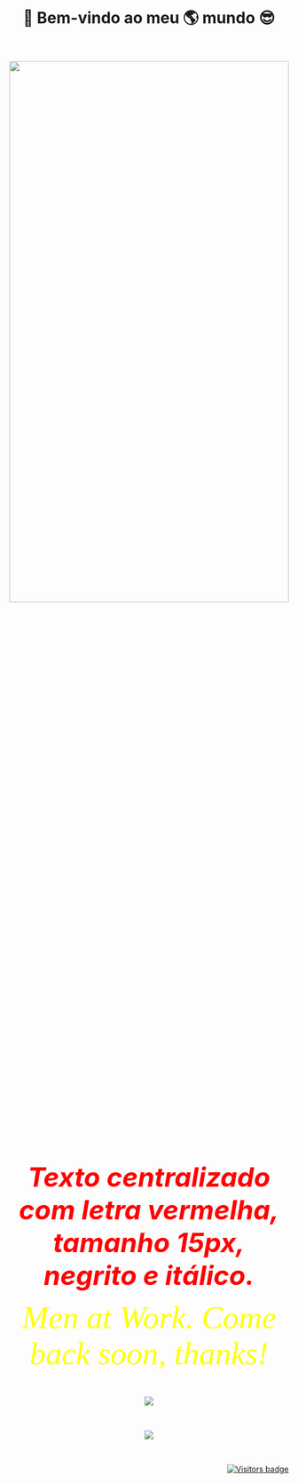 <h1 align="center"  size="60px">
                     🎉 Bem-vindo ao meu 🌎 mundo 😎
</h1>

<br />

<p align="center">
  <img width="100%" height="50%" src="https://media.giphy.com/media/35MG6KoNC3zyAkGes0/giphy.gif" />
</p>

<br />
<center><font color="red" size="15px"><b><i>Texto centralizado com letra vermelha, tamanho 15px, negrito e itálico.</i></b></font></center>


<p align="center">
<font align="center" color="yellow" size="30px" face="Verdana">
  <big><i>Men at Work. Come back soon, thanks!</i></big>
</font>
</p>

<br />

<p align="center">
  <img src="https://github-readme-stats.vercel.app/api/top-langs/?username=DirceuSilvestre" />
</p>

<br />

<!--
**DirceuSilvestre/DirceuSilvestre** is a ✨ _special_ ✨ repository because its `README.md` (this file) appears on your GitHub profile.

Here are some ideas to get you started:

- 🔭 I’m currently working on ...
- 🌱 I’m currently learning ...
- 👯 I’m looking to collaborate on ...
- 🤔 I’m looking for help with ...
- 💬 Ask me about ...
- 📫 How to reach me: ...
- 😄 Pronouns: ...
- ⚡ Fun fact: ...
-->

<p align="center">
  <img src="https://github-readme-stats.vercel.app/api?username=DirceuSilvestre&show_icons=true&theme=tokyonight" />
</p>

<br />

<p align="right">
  <a href="https://badges.pufler.dev">
      <img src="https://badges.pufler.dev/visits/DirceuSilvestre/DirceuSilvestre" alt="Visitors badge" />
   </a>
</p>

